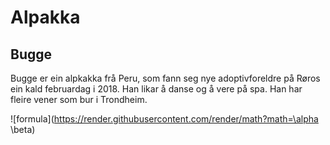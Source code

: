 # Alpakka
## Bugge
Bugge er ein alpkakka frå Peru, som fann seg nye adoptivforeldre på Røros ein kald februardag i 2018. Han likar å danse og å vere på spa. 
Han har fleire vener som bur i Trondheim. 

![formula](https://render.githubusercontent.com/render/math?math=\alpha \beta)
